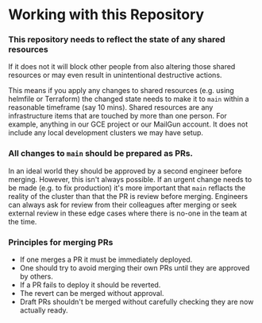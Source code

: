 # Working with this Repository

### This repository needs to reflect the state of any shared resources
If it does not it will block other people from also altering those shared resources or may even result in unintentional destructive actions.

This means if you apply any changes to shared resources (e.g. using helmfile or Terraform) the changed state needs to make it to `main` within a reasonable timeframe (say 10 mins). Shared resources are any infrastructure items that are touched by more than one person. For example, anything in our GCE project or our MailGun account. It does not include any local development clusters we may have setup.

### All changes to `main` should be prepared as PRs.

In an ideal world they should be approved by a second engineer before merging. However, this isn't always possible. If an urgent change needs to be made (e.g. to fix production) it's more important that `main` reflacts the reality of the cluster than that the PR is review before merging. Engineers can always ask for review from their colleagues after merging or seek external review in these edge cases where there is no-one in the team at the time.

### Principles for merging PRs
- If one merges a PR it must be immediately deployed.
- One should try to avoid merging their own PRs until they are approved by others.
- If a PR fails to deploy it should be reverted.
- The revert can be merged without approval.
- Draft PRs shouldn't be merged without carefully checking they are now actually ready.
